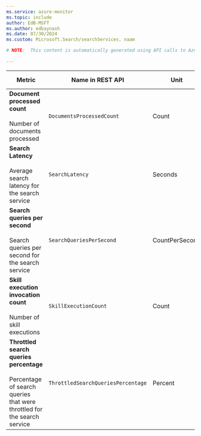 ```yaml
---
ms.service: azure-monitor
ms.topic: include
author: EdB-MSFT
ms.author: edbaynash
ms.date: 07/30/2024
ms.custom: Microsoft.Search/searchServices, naam

# NOTE:  This content is automatically generated using API calls to Azure. Any edits made on these files will be overwritten in the next run of the script. 
 
---
```



|Metric|Name in REST API|Unit|Aggregation|Dimensions|Time Grains|DS Export|
|---|---|---|---|---|---|---|
|**Document processed count**<br><br>Number of documents processed |`DocumentsProcessedCount` |Count |Total, Count |`DataSourceName`, `Failed`, `IndexerName`, `IndexName`, `SkillsetName`|PT1M |Yes|
|**Search Latency**<br><br>Average search latency for the search service |`SearchLatency` |Seconds |Average |\<none\>|PT1M |Yes|
|**Search queries per second**<br><br>Search queries per second for the search service |`SearchQueriesPerSecond` |CountPerSecond |Average |\<none\>|PT1M |Yes|
|**Skill execution invocation count**<br><br>Number of skill executions |`SkillExecutionCount` |Count |Total, Count |`DataSourceName`, `Failed`, `IndexerName`, `SkillName`, `SkillsetName`, `SkillType`|PT1M |Yes|
|**Throttled search queries percentage**<br><br>Percentage of search queries that were throttled for the search service |`ThrottledSearchQueriesPercentage` |Percent |Average |\<none\>|PT1M |Yes|